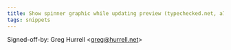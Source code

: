 ```yaml
---
title: Show spinner graphic while updating preview (typechecked.net, a7dd462)
tags: snippets
---
```


Signed-off-by: Greg Hurrell &lt;greg@hurrell.net&gt;

